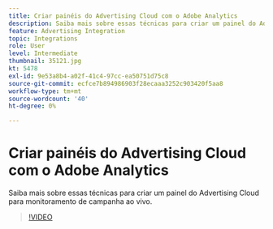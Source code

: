 ```yaml
---
title: Criar painéis do Advertising Cloud com o Adobe Analytics
description: Saiba mais sobre essas técnicas para criar um painel do Advertising Cloud para monitoramento de campanha ao vivo.
feature: Advertising Integration
topic: Integrations
role: User
level: Intermediate
thumbnail: 35121.jpg
kt: 5478
exl-id: 9e53a8b4-a02f-41c4-97cc-ea50751d75c8
source-git-commit: ecfce7b894986903f28ecaaa3252c903420f5aa8
workflow-type: tm+mt
source-wordcount: '40'
ht-degree: 0%

---
```


# Criar painéis do Advertising Cloud com o Adobe Analytics

Saiba mais sobre essas técnicas para criar um painel do Advertising Cloud para monitoramento de campanha ao vivo.

>[!VIDEO](https://video.tv.adobe.com/v/35121/?quality=12&learn=on)
